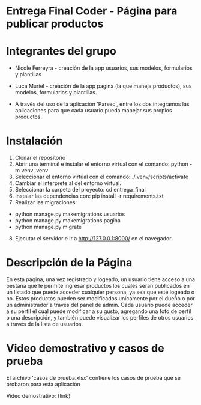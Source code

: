 # Entrega Final Coder - Página para publicar productos

# Integrantes del grupo 

- Nicole Ferreyra - creación de la app usuarios, sus modelos, formularios y plantillas
- Luca Muriel - creación de la app pagina (la que maneja productos), sus modelos, formularios y plantillas.

- A través del uso de la aplicación 'Parsec', entre los dos integramos las aplicaciones para que cada usuario pueda manejar sus propios productos.

# Instalación

1. Clonar el repositorio 
2. Abrir una terminal e instalar el entorno virtual con el comando: python -m venv .venv
3. Seleccionar el entorno virtual con el comando: ./.venv/scripts/activate
4. Cambiar el interprete al del entorno virtual.
5. Seleccionar la carpeta del proyecto: cd entrega_final
6. Instalar las dependencias con: pip install -r requirements.txt
7. Realizar las migraciones: 
- python manage.py makemigrations usuarios
- python manage.py makemigrations pagina
- python manage.py migrate
8. Ejecutar el servidor e ir a http://127.0.0.1:8000/ en el navegador.

# Descripción de la Página

En esta página, una vez registrado y logeado, un usuario tiene acceso a una pestaña que le permite ingresar productos los cuales seran publicados en un listado que puede acceder cualquier persona, ya sea que este logeado o no.
Estos productos pueden ser modificados unicamente por el dueño o por un administrador a través del panel de admin.
Cada usuario puede acceder a su perfil el cual puede modificar a su gusto, agregando una foto de perfil o una descripción, y también puede visualizar los perfiles de otros usuarios a través de la lista de usuarios.

# Video demostrativo y casos de prueba
El archivo 'casos de prueba.xlsx' contiene los casos de prueba que se probaron para esta aplicación

Video demostrativo: {link}